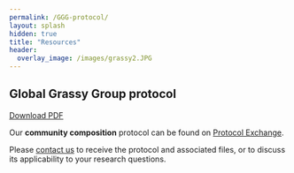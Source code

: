 ```yaml
---
permalink: /GGG-protocol/
layout: splash
hidden: true
title: "Resources"
header:
  overlay_image: /images/grassy2.JPG
---
```


## Global Grassy Group protocol

[Download PDF](https://raw.githubusercontent.com/GlobalGrassyGroup/globalgrassygroup.github.io/blob/7b8cb27163072e476377316ae431563d2be37320/docs/_pages/GGG-protocol-v1.2.pdf)

Our **community composition** protocol can be found on [Protocol Exchange](https://doi.org/10.21203/rs.3.pex-1905/v1). 

Please [contact us](/contact) to receive the protocol and associated files, or to discuss its applicability to your research questions.
